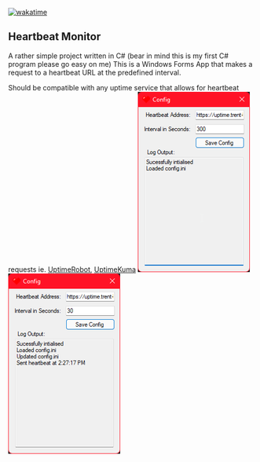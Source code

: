 [![wakatime](https://wakatime.com/badge/user/d835e453-8200-4955-8277-80c4e9e3809b/project/d28ae408-930a-421f-b846-4541e6b427b6.svg)](https://wakatime.com/badge/user/d835e453-8200-4955-8277-80c4e9e3809b/project/d28ae408-930a-421f-b846-4541e6b427b6)

## Heartbeat Monitor
A rather simple project written in C# (bear in mind this is my first C# program please go easy on me)
This is a Windows Forms App that makes a request to a heartbeat URL at the predefined interval.

Should be compatible with any uptime service that allows for heartbeat requests ie. [UptimeRobot](https://uptimerobot.com), [UptimeKuma](https://github.com/louislam/uptime-kuma)
![Screenshot 1](https://github.com/BoredManCodes/HeartbeatMonitor/blob/main/HeartbeatMonitor_N2ZI8S4fep.png)
![Screenshot 2](https://github.com/BoredManCodes/HeartbeatMonitor/blob/main/HeartbeatMonitor_Fi2MmkksGG.png)
